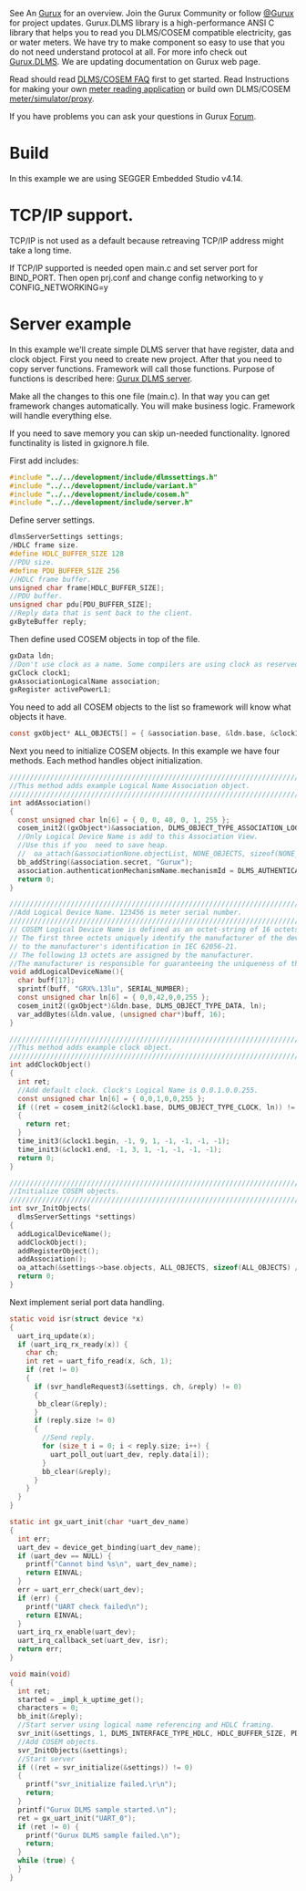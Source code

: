 See An [Gurux](http://www.gurux.org/ "Gurux") for an overview.
Join the Gurux Community or follow [@Gurux](https://twitter.com/guruxorg "@Gurux") for project updates.
Gurux.DLMS library is a high-performance ANSI C library that helps you to read you DLMS/COSEM compatible electricity, gas or water meters. We have try to make component so easy to use that you do not need understand protocol at all.
For more info check out [Gurux.DLMS](http://www.gurux.fi/index.php?q=Gurux.DLMS "Gurux.DLMS").
We are updating documentation on Gurux web page. 

Read should read [DLMS/COSEM FAQ](http://www.gurux.org/index.php?q=DLMSCOSEMFAQ) first to get started. Read Instructions for making your own [meter reading application](http://www.gurux.org/index.php?q=DLMSIntro) or build own 
DLMS/COSEM [meter/simulator/proxy](http://www.gurux.org/index.php?q=OwnDLMSMeter).

If you have problems you can ask your questions in Gurux [Forum](http://www.gurux.org/forum).


Build
=========================== 

In this example we are using SEGGER Embedded Studio v4.14.

TCP/IP support.
=========================== 

TCP/IP is not used as a default because retreaving TCP/IP address might take a long time.

If TCP/IP supported is needed open main.c and set server port for BIND_PORT.
Then open prj.conf and change config networking to y 
CONFIG_NETWORKING=y

Server example
=========================== 
In this example we'll create simple DLMS server that have register, data and clock object.
First you need to create new project. After that you need to copy server functions.
Framework will call those functions. Purpose of functions is described here:
[Gurux DLMS server](http://gurux.fi/Gurux.DLMS.Server "Gurux DLMS server").

Make all the changes to this one file (main.c). In that way you can get framework changes automatically. You will make business logic.
Framework will handle everything else.

If you need to save memory you can skip un-needed functionality. Ignored functinality is listed in gxignore.h file. 

First add includes:

```c
#include "../../development/include/dlmssettings.h"
#include "../../development/include/variant.h"
#include "../../development/include/cosem.h"
#include "../../development/include/server.h"
```

Define server settings.
```c
dlmsServerSettings settings;
/HDLC frame size.
#define HDLC_BUFFER_SIZE 128
//PDU size.
#define PDU_BUFFER_SIZE 256
//HDLC frame buffer.
unsigned char frame[HDLC_BUFFER_SIZE];
//PDU buffer.
unsigned char pdu[PDU_BUFFER_SIZE];
//Reply data that is sent back to the client.
gxByteBuffer reply;
```

Then define used COSEM objects in top of the file.

```c
gxData ldn;
//Don't use clock as a name. Some compilers are using clock as reserved word.
gxClock clock1;
gxAssociationLogicalName association;
gxRegister activePowerL1;
```

You need to add all COSEM objects to the list so framework will know what objects it have. 

```c
const gxObject* ALL_OBJECTS[] = { &association.base, &ldn.base, &clock1.base, &activePowerL1.base };
```

Next you need to initialize COSEM objects. In this example we have four methods. Each method handles object initialization.

```c
///////////////////////////////////////////////////////////////////////
//This method adds example Logical Name Association object.
///////////////////////////////////////////////////////////////////////
int addAssociation()
{
  const unsigned char ln[6] = { 0, 0, 40, 0, 1, 255 };
  cosem_init2((gxObject*)&association, DLMS_OBJECT_TYPE_ASSOCIATION_LOGICAL_NAME, ln);
  //Only Logical Device Name is add to this Association View.
  //Use this if you  need to save heap.
  //  oa_attach(&associationNone.objectList, NONE_OBJECTS, sizeof(NONE_OBJECTS) / sizeof(NONE_OBJECTS[0]));
  bb_addString(&association.secret, "Gurux");
  association.authenticationMechanismName.mechanismId = DLMS_AUTHENTICATION_NONE;
  return 0;
}

///////////////////////////////////////////////////////////////////////
//Add Logical Device Name. 123456 is meter serial number.
///////////////////////////////////////////////////////////////////////
// COSEM Logical Device Name is defined as an octet-string of 16 octets.
// The first three octets uniquely identify the manufacturer of the device and it corresponds
// to the manufacturer's identification in IEC 62056-21.
// The following 13 octets are assigned by the manufacturer.
//The manufacturer is responsible for guaranteeing the uniqueness of these octets.
void addLogicalDeviceName(){
  char buff[17];
  sprintf(buff, "GRX%.13lu", SERIAL_NUMBER);
  const unsigned char ln[6] = { 0,0,42,0,0,255 };
  cosem_init2((gxObject*)&ldn.base, DLMS_OBJECT_TYPE_DATA, ln);
  var_addBytes(&ldn.value, (unsigned char*)buff, 16);
}

///////////////////////////////////////////////////////////////////////
//This method adds example clock object.
///////////////////////////////////////////////////////////////////////
int addClockObject()
{
  int ret;
  //Add default clock. Clock's Logical Name is 0.0.1.0.0.255.
  const unsigned char ln[6] = { 0,0,1,0,0,255 };
  if ((ret = cosem_init2(&clock1.base, DLMS_OBJECT_TYPE_CLOCK, ln)) != 0)
  {
    return ret;
  }
  time_init3(&clock1.begin, -1, 9, 1, -1, -1, -1, -1);
  time_init3(&clock1.end, -1, 3, 1, -1, -1, -1, -1);
  return 0;
}

///////////////////////////////////////////////////////////////////////
//Initialize COSEM objects.
///////////////////////////////////////////////////////////////////////
int svr_InitObjects(
  dlmsServerSettings *settings)
{
  addLogicalDeviceName();
  addClockObject();
  addRegisterObject();
  addAssociation();
  oa_attach(&settings->base.objects, ALL_OBJECTS, sizeof(ALL_OBJECTS) / sizeof(ALL_OBJECTS[0]));
  return 0;
}
```

Next implement serial port data handling.

```c
static void isr(struct device *x)
{
  uart_irq_update(x);
  if (uart_irq_rx_ready(x)) {
    char ch;
    int ret = uart_fifo_read(x, &ch, 1);
    if (ret != 0)
    {
      if (svr_handleRequest3(&settings, ch, &reply) != 0)
      {
       bb_clear(&reply);
      }
      if (reply.size != 0)
      {
        //Send reply.
        for (size_t i = 0; i < reply.size; i++) {
          uart_poll_out(uart_dev, reply.data[i]);
        }
        bb_clear(&reply);
      }
    }
  }
}

static int gx_uart_init(char *uart_dev_name)
{
  int err;
  uart_dev = device_get_binding(uart_dev_name);
  if (uart_dev == NULL) {
    printf("Cannot bind %s\n", uart_dev_name);
    return EINVAL;
  }
  err = uart_err_check(uart_dev);
  if (err) {
    printf("UART check failed\n");
    return EINVAL;
  }
  uart_irq_rx_enable(uart_dev);
  uart_irq_callback_set(uart_dev, isr);
  return err;
}

void main(void)
{
  int ret;
  started = _impl_k_uptime_get();
  characters = 0;
  bb_init(&reply);
  //Start server using logical name referencing and HDLC framing.
  svr_init(&settings, 1, DLMS_INTERFACE_TYPE_HDLC, HDLC_BUFFER_SIZE, PDU_BUFFER_SIZE, frame, HDLC_BUFFER_SIZE, pdu, PDU_BUFFER_SIZE);
  //Add COSEM objects.
  svr_InitObjects(&settings);
  //Start server
  if ((ret = svr_initialize(&settings)) != 0)
  {
    printf("svr_initialize failed.\r\n");
    return;
  }
  printf("Gurux DLMS sample started.\n");    
  ret = gx_uart_init("UART_0");
  if (ret != 0) {
    printf("Gurux DLMS sample failed.\n");    
    return;
  }
  while (true) {
  }
}

```